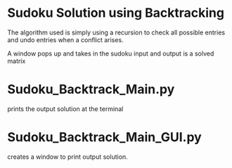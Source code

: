 # Sudoku Solution using Backtracking

The algorithm used is simply using a recursion to check all possible entries and undo entries when a conflict arises.

A window pops up and takes in the sudoku input and output is a solved matrix


# Sudoku_Backtrack_Main.py 
prints the output solution at the terminal

# Sudoku_Backtrack_Main_GUI.py
creates a window to print output solution.
